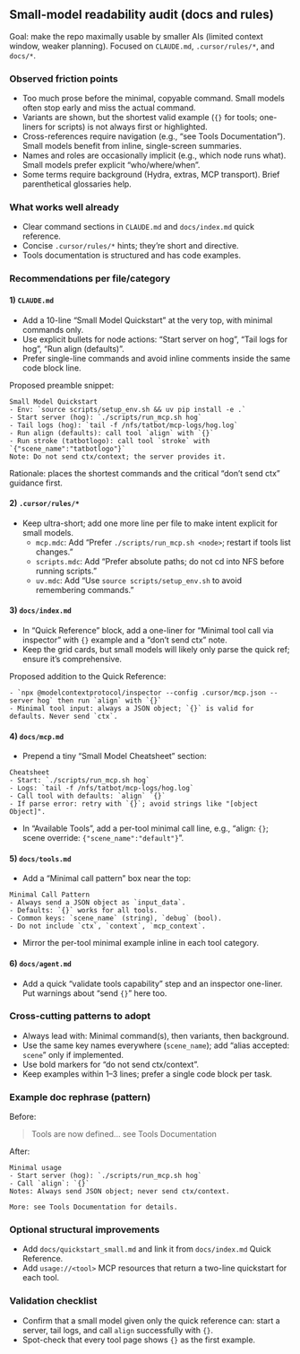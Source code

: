 ## Small-model readability audit (docs and rules)

Goal: make the repo maximally usable by smaller AIs (limited context window, weaker planning). Focused on `CLAUDE.md`, `.cursor/rules/*`, and `docs/*`.

### Observed friction points
- Too much prose before the minimal, copyable command. Small models often stop early and miss the actual command.
- Variants are shown, but the shortest valid example (`{}` for tools; one-liners for scripts) is not always first or highlighted.
- Cross-references require navigation (e.g., “see Tools Documentation”). Small models benefit from inline, single-screen summaries.
- Names and roles are occasionally implicit (e.g., which node runs what). Small models prefer explicit “who/where/when”.
- Some terms require background (Hydra, extras, MCP transport). Brief parenthetical glossaries help.

### What works well already
- Clear command sections in `CLAUDE.md` and `docs/index.md` quick reference.
- Concise `.cursor/rules/*` hints; they’re short and directive.
- Tools documentation is structured and has code examples.

### Recommendations per file/category

#### 1) `CLAUDE.md`
- Add a 10-line “Small Model Quickstart” at the very top, with minimal commands only.
- Use explicit bullets for node actions: “Start server on hog”, “Tail logs for hog”, “Run align (defaults)”.
- Prefer single-line commands and avoid inline comments inside the same code block line.

Proposed preamble snippet:
```
Small Model Quickstart
- Env: `source scripts/setup_env.sh && uv pip install -e .`
- Start server (hog): `./scripts/run_mcp.sh hog`
- Tail logs (hog): `tail -f /nfs/tatbot/mcp-logs/hog.log`
- Run align (defaults): call tool `align` with `{}`
- Run stroke (tatbotlogo): call tool `stroke` with `{"scene_name":"tatbotlogo"}`
Note: Do not send ctx/context; the server provides it.
```

Rationale: places the shortest commands and the critical “don’t send ctx” guidance first.

#### 2) `.cursor/rules/*`
- Keep ultra-short; add one more line per file to make intent explicit for small models.
  - `mcp.mdc`: Add “Prefer `./scripts/run_mcp.sh <node>`; restart if tools list changes.”
  - `scripts.mdc`: Add “Prefer absolute paths; do not cd into NFS before running scripts.”
  - `uv.mdc`: Add “Use `source scripts/setup_env.sh` to avoid remembering commands.”

#### 3) `docs/index.md`
- In “Quick Reference” block, add a one-liner for “Minimal tool call via inspector” with `{}` example and a “don’t send ctx” note.
- Keep the grid cards, but small models will likely only parse the quick ref; ensure it’s comprehensive.

Proposed addition to the Quick Reference:
```
- `npx @modelcontextprotocol/inspector --config .cursor/mcp.json --server hog` then run `align` with `{}`
- Minimal tool input: always a JSON object; `{}` is valid for defaults. Never send `ctx`.
```

#### 4) `docs/mcp.md`
- Prepend a tiny “Small Model Cheatsheet” section:
```
Cheatsheet
- Start: `./scripts/run_mcp.sh hog`
- Logs: `tail -f /nfs/tatbot/mcp-logs/hog.log`
- Call tool with defaults: `align` `{}`
- If parse error: retry with `{}`; avoid strings like "[object Object]".
```
- In “Available Tools”, add a per-tool minimal call line, e.g., “align: `{}`; scene override: `{"scene_name":"default"}`”.

#### 5) `docs/tools.md`
- Add a “Minimal call pattern” box near the top:
```
Minimal Call Pattern
- Always send a JSON object as `input_data`.
- Defaults: `{}` works for all tools.
- Common keys: `scene_name` (string), `debug` (bool).
- Do not include `ctx`, `context`, `mcp_context`.
```
- Mirror the per-tool minimal example inline in each tool category.

#### 6) `docs/agent.md`
- Add a quick “validate tools capability” step and an inspector one-liner. Put warnings about “send `{}`” here too.

### Cross-cutting patterns to adopt
- Always lead with: Minimal command(s), then variants, then background.
- Use the same key names everywhere (`scene_name`); add “alias accepted: `scene`” only if implemented.
- Use bold markers for “do not send ctx/context”.
- Keep examples within 1–3 lines; prefer a single code block per task.

### Example doc rephrase (pattern)
Before:
> Tools are now defined... see Tools Documentation

After:
```
Minimal usage
- Start server (hog): `./scripts/run_mcp.sh hog`
- Call `align`: `{}`
Notes: Always send JSON object; never send ctx/context.

More: see Tools Documentation for details.
```

### Optional structural improvements
- Add `docs/quickstart_small.md` and link it from `docs/index.md` Quick Reference.
- Add `usage://<tool>` MCP resources that return a two-line quickstart for each tool.

### Validation checklist
- Confirm that a small model given only the quick reference can: start a server, tail logs, and call `align` successfully with `{}`.
- Spot-check that every tool page shows `{}` as the first example.


